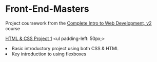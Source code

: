 # Front-End-Masters
Project coursework from the [Complete Intro to Web Development, v2](https://frontendmasters.com/courses/web-development-v2/) course

[HTML & CSS Project 1](https://github.com/JasonHitching/Front-End-Masters/tree/master/HTML_CSS_Project_1)
    <ul padding-left: 50px;>
    <li> Basic introductory project using both CSS & HTML </li>
    <li> Key introduction to using flexboxes </li>
    </ul>
